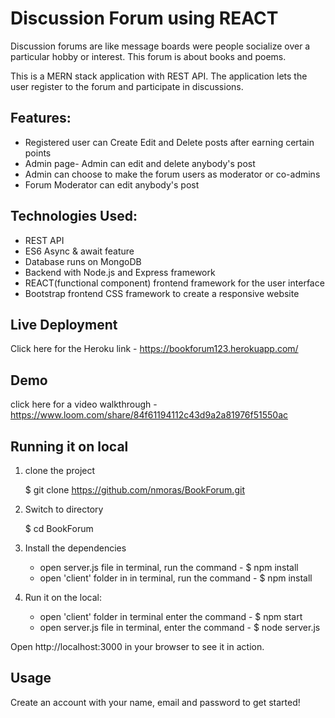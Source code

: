# Discussion Forum using REACT

Discussion forums are like message boards were people socialize over a particular hobby or interest. This forum is about books and poems.

This is a MERN stack application with REST API. The application lets the user register to the forum and participate in discussions.

## Features:

- Registered user can Create Edit and Delete posts after earning certain points
- Admin page- Admin can edit and delete anybody's post
- Admin can choose to make the forum users as moderator or co-admins
- Forum Moderator can edit anybody's post

## Technologies Used:

- REST API
- ES6 Async & await feature
- Database runs on MongoDB
- Backend with Node.js and Express framework
- REACT(functional component) frontend framework for the user interface
- Bootstrap frontend CSS framework to create a responsive website

## Live Deployment

Click here for the Heroku link - https://bookforum123.herokuapp.com/

## Demo

click here for a video walkthrough - https://www.loom.com/share/84f61194112c43d9a2a81976f51550ac

## Running it on local

1. clone the project

    \$ git clone https://github.com/nmoras/BookForum.git

2. Switch to directory

    \$ cd BookForum

3. Install the dependencies

    * open server.js file in terminal, run the command - \$ npm install
    * open 'client' folder in in terminal, run the command - \$ npm install

4. Run it on the local:
    * open 'client' folder in terminal enter the command - $ npm start
    * open server.js file in terminal, enter the command - $ node server.js

Open http://localhost:3000 in your browser to see it in action.

## Usage

Create an account with your name, email and password to get started!
